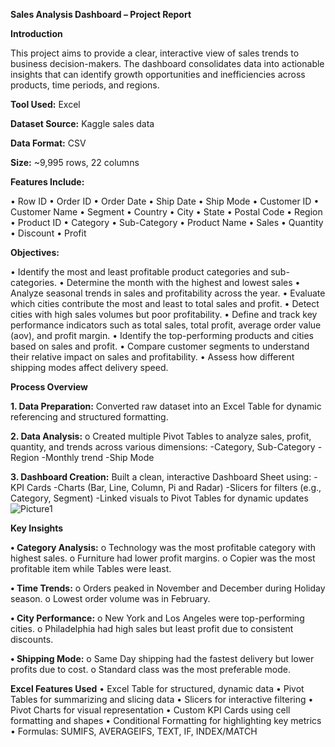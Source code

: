**Sales Analysis Dashboard – Project Report**

**Introduction**

This project aims to provide a clear, interactive view of sales trends to business decision-makers. The dashboard consolidates data into actionable insights that can identify growth opportunities and inefficiencies across products, time periods, and regions.

**Tool Used:** Excel

**Dataset Source:** Kaggle sales data

**Data Format:** CSV

**Size:** ~9,995 rows, 22 columns

**Features Include:**
 
•	Row ID         •	Order ID      •	Order Date      •	Ship Date
•	Ship Mode      •	Customer ID   •	Customer Name   •	Segment
•	Country        •	City          •	State           •	Postal Code
•	Region         •	Product ID    •	Category        •	Sub-Category
•	Product Name   •	Sales         •	Quantity        •	Discount
•	Profit
 

**Objectives:**

•	Identify the most and least profitable product categories and sub-categories.
•	Determine the month with the highest and lowest sales
•	Analyze seasonal trends in sales and profitability across the year.
•	Evaluate which cities contribute the most and least to total sales and profit.
•	Detect cities with high sales volumes but poor profitability.
•	Define and track key performance indicators such as total sales, total profit, average order value (aov), and profit margin.
•	Identify the top-performing products and cities based on sales and profit.
•	Compare customer segments to understand their relative impact on sales and profitability.
•	Assess how different shipping modes affect delivery speed.

**Process Overview**

**1.	Data Preparation:**
Converted raw dataset into an Excel Table for dynamic referencing and structured formatting.

**2.	Data Analysis:**
o	Created multiple Pivot Tables to analyze sales, profit, quantity, and trends across various dimensions:
-Category, Sub-Category
-Region
-Monthly trend
-Ship Mode

**3.	Dashboard Creation:**
Built a clean, interactive Dashboard Sheet using:
-KPI Cards
-Charts (Bar, Line, Column, Pi and Radar)
-Slicers for filters (e.g., Category, Segment)
-Linked visuals to Pivot Tables for dynamic updates
![Picture1](https://github.com/user-attachments/assets/5b24876e-4680-4467-a195-59198bb976e9)


**Key Insights**

**•	Category Analysis:**
o	Technology was the most profitable category with highest sales.
o	Furniture had lower profit margins.
o	Copier was the most profitable item while Tables were least.

**•	Time Trends:**
o	Orders peaked in November and December during Holiday season.
o	Lowest order volume was in February.

**•	City Performance:**
o	New York and Los Angeles were top-performing cities.
o	Philadelphia had high sales but least profit due to consistent discounts.

**•	Shipping Mode:**
o	Same Day shipping had the fastest delivery but lower profits due to cost.
o	Standard class was the most preferable mode.

**Excel Features Used**
•	Excel Table for structured, dynamic data
•	Pivot Tables for summarizing and slicing data
•	Slicers for interactive filtering
•	Pivot Charts for visual representation
•	Custom KPI Cards using cell formatting and shapes
•	Conditional Formatting for highlighting key metrics
•	Formulas: SUMIFS, AVERAGEIFS, TEXT, IF, INDEX/MATCH

